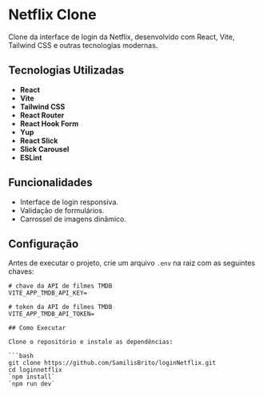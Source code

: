 # Netflix Clone

Clone da interface de login da Netflix, desenvolvido com React, Vite, Tailwind CSS e outras tecnologias modernas.

## Tecnologias Utilizadas

- **React**
- **Vite**
- **Tailwind CSS**
- **React Router**
- **React Hook Form**
- **Yup**
- **React Slick**
- **Slick Carousel**
- **ESLint**

## Funcionalidades

- Interface de login responsiva.
- Validação de formulários.
- Carrossel de imagens dinâmico.

## Configuração

Antes de executar o projeto, crie um arquivo `.env` na raiz com as seguintes chaves:

```env
# chave da API de filmes TMDB
VITE_APP_TMDB_API_KEY=

# token da API de filmes TMDB
VITE_APP_TMDB_API_TOKEN=

## Como Executar

Clone o repositório e instale as dependências:

```bash
git clone https://github.com/SamilisBrito/loginNetflix.git
cd loginnetflix
`npm install`
`npm run dev`
